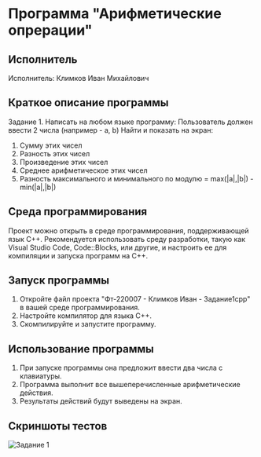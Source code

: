 # Программа "Арифметические опрерации"

## Исполнитель
Исполнитель: Климков Иван Михайлович

## Краткое описание программы
Задание 1. Написать на любом языке программу: 
Пользователь должен ввести 2 числа (например - a, b)
Найти и показать на экран:
1. Сумму этих чисел
2. Разность этих чисел
3. Произведение этих чисел
4. Среднее арифметическое этих чисел
5. Разность максимального и минимального по модулю = max(|a|,|b|) - min(|a|,|b|)  

## Среда программирования
Проект можно открыть в среде программирования, поддерживающей язык C++. Рекомендуется использовать среду разработки, такую как Visual Studio Code, Code::Blocks, или другие, и настроить ее для компиляции и запуска программ на C++.

## Запуск программы
1. Откройте файл проекта "Фт-220007 - Климков Иван - Задание1cpp" в вашей среде программирования.
2. Настройте компилятор для языка C++.
3. Скомпилируйте и запустите программу.

## Использование программы
1. При запуске программы она предложит ввести два числа с клавиатуры.
2. Программа выполнит все вышеперечисленные арифметические действия.
3. Результаты действий будут выведены на экран.

## Скриншоты тестов
![Задание 1](file:///C:/Users/MSI/Desktop/111111111.jpg "Тест")
